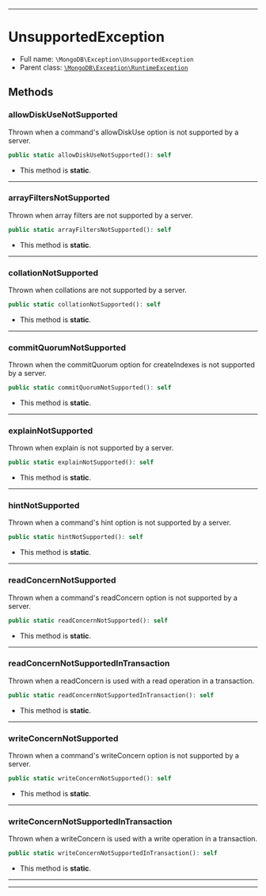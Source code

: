 ***

# UnsupportedException





* Full name: `\MongoDB\Exception\UnsupportedException`
* Parent class: [`\MongoDB\Exception\RuntimeException`](./RuntimeException.md)




## Methods


### allowDiskUseNotSupported

Thrown when a command's allowDiskUse option is not supported by a server.

```php
public static allowDiskUseNotSupported(): self
```



* This method is **static**.







***

### arrayFiltersNotSupported

Thrown when array filters are not supported by a server.

```php
public static arrayFiltersNotSupported(): self
```



* This method is **static**.







***

### collationNotSupported

Thrown when collations are not supported by a server.

```php
public static collationNotSupported(): self
```



* This method is **static**.







***

### commitQuorumNotSupported

Thrown when the commitQuorum option for createIndexes is not supported
by a server.

```php
public static commitQuorumNotSupported(): self
```



* This method is **static**.







***

### explainNotSupported

Thrown when explain is not supported by a server.

```php
public static explainNotSupported(): self
```



* This method is **static**.







***

### hintNotSupported

Thrown when a command's hint option is not supported by a server.

```php
public static hintNotSupported(): self
```



* This method is **static**.







***

### readConcernNotSupported

Thrown when a command's readConcern option is not supported by a server.

```php
public static readConcernNotSupported(): self
```



* This method is **static**.







***

### readConcernNotSupportedInTransaction

Thrown when a readConcern is used with a read operation in a transaction.

```php
public static readConcernNotSupportedInTransaction(): self
```



* This method is **static**.







***

### writeConcernNotSupported

Thrown when a command's writeConcern option is not supported by a server.

```php
public static writeConcernNotSupported(): self
```



* This method is **static**.







***

### writeConcernNotSupportedInTransaction

Thrown when a writeConcern is used with a write operation in a transaction.

```php
public static writeConcernNotSupportedInTransaction(): self
```



* This method is **static**.







***


***

